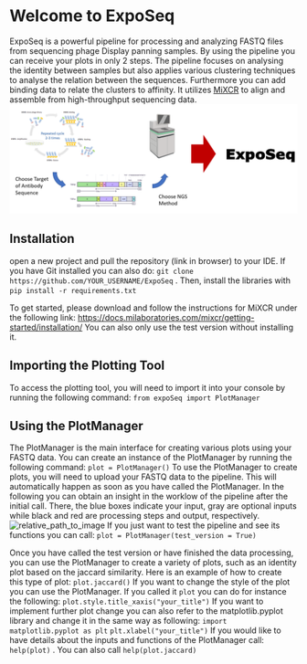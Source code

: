 # Welcome to ExpoSeq

ExpoSeq is a powerful pipeline for processing and analyzing FASTQ files from sequencing phage Display panning samples. By using the pipeline you can receive your plots in only 2 steps. The pipeline focuses on analysing the identity between samples but also applies various clustering techniques to analyse the relation between the sequences. Furthermore you can add binding data to relate the clusters to affinity. It utilizes [MiXCR](https://docs.milaboratories.com/mixcr/getting-started/installation/) to align and assemble from high-throughput sequencing data. ![overview](expoSeq_overview.png)

## Installation

open a new project and pull the repository (link in browser) to your IDE. If you have Git installed you can also do: ```git clone https://github.com/YOUR_USERNAME/ExpoSeq``` . Then, install the libraries with ```pip install -r requirements.txt```

To get started, please download and follow the instructions for MiXCR under the following link: https://docs.milaboratories.com/mixcr/getting-started/installation/ 
You can also only use the test version without installing it.

## Importing the Plotting Tool

To access the plotting tool, you will need to import it into your console by running the following command:
```from expoSeq import PlotManager```
## Using the PlotManager

The PlotManager is the main interface for creating various plots using your FASTQ data. You can create an instance of the PlotManager by running the following command:
```plot = PlotManager()```
To use the PlotManager to create plots, you will need to upload your FASTQ data to the pipeline. This will automatically happen as soon as you have called the PlotManager. In the following you can obtain an insight in the worklow of the pipeline after the initial call. There, the blue boxes indicate your input, gray are optional inputs while black and red are processing steps and output, respectively.
![relative_path_to_image](workflow_expoSeq.png)
If you just want to test the pipeline and see its functions you can call: ```plot = PlotManager(test_version = True)```

Once you have called the test version or have finished the data processing, you can use the PlotManager to create a variety of plots, such as an identity plot based on the jaccard similarity. Here is an example of how to create this type of plot:
```plot.jaccard()```
If you want to change the style of the plot you can use the PlotManager. If you called it ```plot``` you can do for instance the following: ```plot.style.title_xaxis("your_title")``` 
If you want to implement further plot change you can also refer to the matplotlib.pyplot library and change it in the same way as following:
```import matplotlib.pyplot as plt```
```plt.xlabel("your_title")```
If you would like to have details about the inputs and functions of the PlotManager call: ```help(plot)``` . You can also call ```help(plot.jaccard)```




